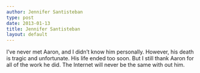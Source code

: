 ```yaml
---
author: Jennifer Santisteban
type: post
date: 2013-01-13
title: Jennifer Santisteban
layout: default
---
```

I’ve never met Aaron, and I didn’t know him personally. However, his death is tragic and unfortunate. His life ended too soon. But I still thank Aaron for all of the work he did. The Internet will never be the same with out him.
